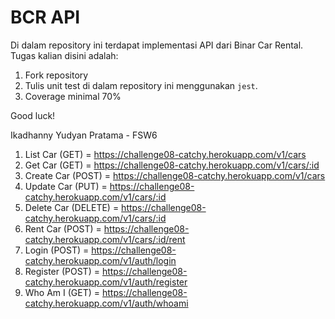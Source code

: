 # BCR API

Di dalam repository ini terdapat implementasi API dari Binar Car Rental.
Tugas kalian disini adalah:
1. Fork repository
2. Tulis unit test di dalam repository ini menggunakan `jest`.
3. Coverage minimal 70%

Good luck!

Ikadhanny Yudyan Pratama - FSW6

1. List Car (GET) = https://challenge08-catchy.herokuapp.com/v1/cars
2. Get Car (GET) = https://challenge08-catchy.herokuapp.com/v1/cars/:id
3. Create Car (POST) = https://challenge08-catchy.herokuapp.com/v1/cars
4. Update Car (PUT) = https://challenge08-catchy.herokuapp.com/v1/cars/:id
5. Delete Car (DELETE) = https://challenge08-catchy.herokuapp.com/v1/cars/:id
6. Rent Car (POST) = https://challenge08-catchy.herokuapp.com/v1/cars/:id/rent
7. Login (POST) = https://challenge08-catchy.herokuapp.com/v1/auth/login
8. Register (POST) = https://challenge08-catchy.herokuapp.com/v1/auth/register
9. Who Am I (GET) = https://challenge08-catchy.herokuapp.com/v1/auth/whoami

